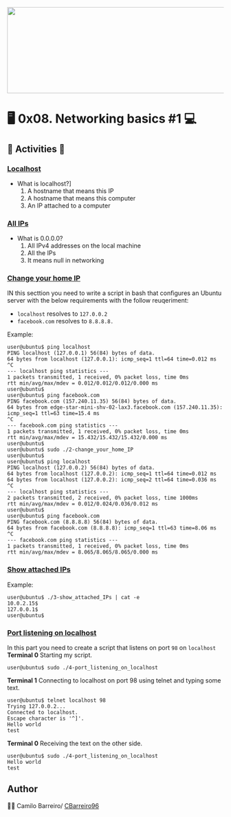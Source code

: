 <img src="https://user-images.githubusercontent.com/66263776/98416555-43fa9b80-204d-11eb-800a-df8e19b62655.jpg" width="700" height= "200"> 

# :desktop_computer: 0x08. Networking basics #1 :computer:

## :memo: Activities :memo:
### [Localhost ]()
* What is localhost?]
	1) A hostname that means this IP
	2) A hostname that means this computer
	3) An IP attached to a computer
### [All IPs]()
* What is 0.0.0.0?
	1) All IPv4 addresses on the local machine
	2) All the IPs
	3) It means null in networking

### [Change your home IP]()
IN this secttion you need to write a script in bash that configures an Ubuntu server with the below requirements with the follow reuqeriment:
* ```localhost``` resolves to ```127.0.0.2```
* ```facebook.com``` resolves to ```8.8.8.8.```

Example:
```
user@ubuntu$ ping localhost
PING localhost (127.0.0.1) 56(84) bytes of data.
64 bytes from localhost (127.0.0.1): icmp_seq=1 ttl=64 time=0.012 ms
^C
--- localhost ping statistics ---
1 packets transmitted, 1 received, 0% packet loss, time 0ms
rtt min/avg/max/mdev = 0.012/0.012/0.012/0.000 ms
user@ubuntu$
user@ubuntu$ ping facebook.com
PING facebook.com (157.240.11.35) 56(84) bytes of data.
64 bytes from edge-star-mini-shv-02-lax3.facebook.com (157.240.11.35): icmp_seq=1 ttl=63 time=15.4 ms
^C
--- facebook.com ping statistics ---
1 packets transmitted, 1 received, 0% packet loss, time 0ms
rtt min/avg/max/mdev = 15.432/15.432/15.432/0.000 ms
user@ubuntu$
user@ubuntu$ sudo ./2-change_your_home_IP
user@ubuntu$
user@ubuntu$ ping localhost
PING localhost (127.0.0.2) 56(84) bytes of data.
64 bytes from localhost (127.0.0.2): icmp_seq=1 ttl=64 time=0.012 ms
64 bytes from localhost (127.0.0.2): icmp_seq=2 ttl=64 time=0.036 ms
^C
--- localhost ping statistics ---
2 packets transmitted, 2 received, 0% packet loss, time 1000ms
rtt min/avg/max/mdev = 0.012/0.024/0.036/0.012 ms
user@ubuntu$
user@ubuntu$ ping facebook.com
PING facebook.com (8.8.8.8) 56(84) bytes of data.
64 bytes from facebook.com (8.8.8.8): icmp_seq=1 ttl=63 time=8.06 ms
^C
--- facebook.com ping statistics ---
1 packets transmitted, 1 received, 0% packet loss, time 0ms
rtt min/avg/max/mdev = 8.065/8.065/8.065/0.000 ms
```
### [Show attached IPs ]()
Example:
```
user@ubuntu$ ./3-show_attached_IPs | cat -e
10.0.2.15$
127.0.0.1$
user@ubuntu$
```
### [Port listening on localhost]()
In this part you need to create  a script that listens on port ```98``` on ```localhost```
**Terminal 0**
Starting my script.
```
user@ubuntu$ sudo ./4-port_listening_on_localhost
```
**Terminal 1**
Connecting to localhost on port 98 using telnet and typing some text.
```
user@ubuntu$ telnet localhost 98
Trying 127.0.0.2...
Connected to localhost.
Escape character is '^]'.
Hello world
test
```
**Terminal 0**
Receiving the text on the other side.
```
user@ubuntu$ sudo ./4-port_listening_on_localhost
Hello world
test
```
## Author
:man_technologist: Camilo Barreiro/ [CBarreiro96](https://github.com/CBarreiro96)
